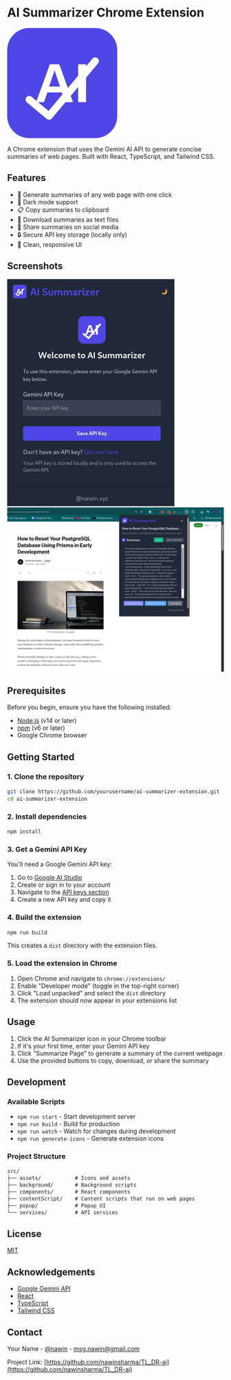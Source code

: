 # AI Summarizer Chrome Extension

![AI Summarizer](src/assets/icon-128.svg)

A Chrome extension that uses the Gemini AI API to generate concise summaries of web pages. Built with React, TypeScript, and Tailwind CSS.

## Features

- 📝 Generate summaries of any web page with one click
- 🌙 Dark mode support
- 📋 Copy summaries to clipboard
- 💾 Download summaries as text files
- 🔄 Share summaries on social media
- 🔒 Secure API key storage (locally only)
- 🎨 Clean, responsive UI

## Screenshots
![geminikey](image-2.png)
![screenshot](image-1.png)

## Prerequisites

Before you begin, ensure you have the following installed:
- [Node.js](https://nodejs.org/) (v14 or later)
- [npm](https://www.npmjs.com/) (v6 or later)
- Google Chrome browser

## Getting Started

### 1. Clone the repository

```bash
git clone https://github.com/yourusername/ai-summarizer-extension.git
cd ai-summarizer-extension
```

### 2. Install dependencies

```bash
npm install
```

### 3. Get a Gemini API Key

You'll need a Google Gemini API key:
1. Go to [Google AI Studio](https://ai.google.dev/)
2. Create or sign in to your account
3. Navigate to the [API keys section](https://ai.google.dev/tutorials/get_api_key)
4. Create a new API key and copy it

### 4. Build the extension

```bash
npm run build
```

This creates a `dist` directory with the extension files.

### 5. Load the extension in Chrome

1. Open Chrome and navigate to `chrome://extensions/`
2. Enable "Developer mode" (toggle in the top-right corner)
3. Click "Load unpacked" and select the `dist` directory
4. The extension should now appear in your extensions list

## Usage

1. Click the AI Summarizer icon in your Chrome toolbar
2. If it's your first time, enter your Gemini API key
3. Click "Summarize Page" to generate a summary of the current webpage
4. Use the provided buttons to copy, download, or share the summary

## Development

### Available Scripts

- `npm run start` - Start development server
- `npm run build` - Build for production
- `npm run watch` - Watch for changes during development
- `npm run generate-icons` - Generate extension icons

### Project Structure

```
src/
├── assets/           # Icons and assets
├── background/       # Background scripts
├── components/       # React components
├── contentScript/    # Content scripts that run on web pages
├── popup/            # Popup UI
└── services/         # API services
```

## License

[MIT](LICENSE)

## Acknowledgements

- [Google Gemini API](https://ai.google.dev/)
- [React](https://reactjs.org/)
- [TypeScript](https://www.typescriptlang.org/)
- [Tailwind CSS](https://tailwindcss.com/)

## Contact

Your Name - [@nawin](https://x.com/nawinscript) - msg.nawin@gmail.com

Project Link: [https://github.com/nawinsharma/TL_DR-ai](https://github.com/nawinsharma/TL_DR-ai)